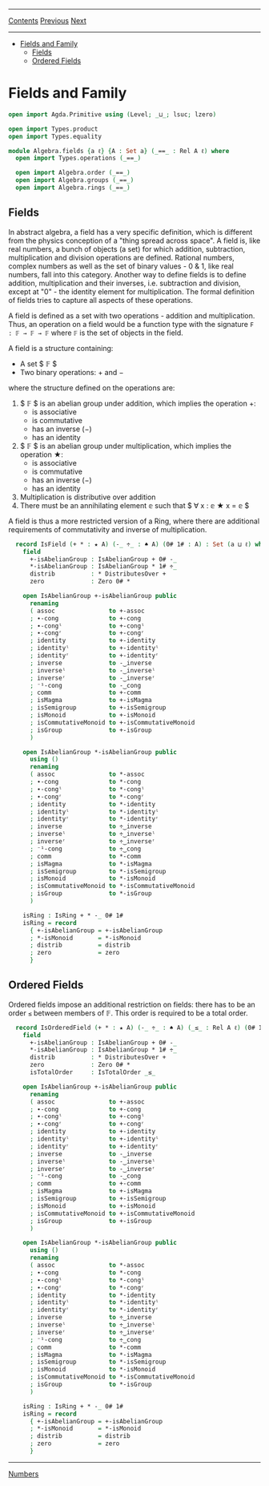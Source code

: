 ****
[Contents](contents.html)
[Previous](Algebra.rings.html)
[Next](./Algebra.numbers.html)

<!-- START doctoc generated TOC please keep comment here to allow auto update -->
<!-- DON'T EDIT THIS SECTION, INSTEAD RE-RUN doctoc TO UPDATE -->
****

- [Fields and Family](#fields-and-family)
  - [Fields](#fields)
  - [Ordered Fields](#ordered-fields)

<!-- END doctoc generated TOC please keep comment here to allow auto update -->

# Fields and Family

```agda
open import Agda.Primitive using (Level; _⊔_; lsuc; lzero)

open import Types.product
open import Types.equality

module Algebra.fields {a ℓ} {A : Set a} (_==_ : Rel A ℓ) where
  open import Types.operations (_==_)

  open import Algebra.order (_==_)
  open import Algebra.groups (_==_)
  open import Algebra.rings (_==_)
```

## Fields

In abstract algebra, a field has a very specific definition, which is different from the physics conception of a "thing spread across space". A field is, like real numbers, a bunch of objects (a set) for which addition, subtraction, multiplication and division operations are defined. Rational numbers, complex numbers as well as the set of binary values - 0 & 1, like real numbers, fall into this category. Another way to define fields is to define addition, multiplication and their inverses, i.e. subtraction and division, except at "0" - the identity element for multiplication. The formal definition of fields tries to capture all aspects of these operations.

A field is defined as a set with two operations - addition and multiplication. Thus, an operation on a field would be a function type with the signature `F : 𝔽 → 𝔽 → 𝔽` where `𝔽` is the set of objects in the field.

A field is a structure containing:

- A set $ 𝔽 $
- Two binary operations: + and −

where the structure defined on the operations are:

1. $ 𝔽 $ is an abelian group under addition, which implies the operation +:
    - is associative
    - is commutative
    - has an inverse (−)
    - has an identity
2. $ 𝔽 $ is an abelian group under multiplication, which implies the operation ★:
    - is associative
    - is commutative
    - has an inverse (−)
    - has an identity
3. Multiplication is distributive over addition
4. There must be an annihilating element 𝕖 such that $ ∀ x : 𝕖 ★ x = 𝕖 $

A field is thus a more restricted version of a Ring, where there are additional requirements of commutativity and inverse of multiplication.

```agda
  record IsField (+ * : ★ A) (-_ ÷_ : ♠ A) (0# 1# : A) : Set (a ⊔ ℓ) where
    field
      +-isAbelianGroup : IsAbelianGroup + 0# -_
      *-isAbelianGroup : IsAbelianGroup * 1# ÷_
      distrib          : * DistributesOver +
      zero             : Zero 0# *

    open IsAbelianGroup +-isAbelianGroup public
      renaming
      ( assoc               to +-assoc
      ; ∙-cong              to +-cong
      ; ∙-congˡ             to +-congˡ
      ; ∙-congʳ             to +-congʳ
      ; identity            to +-identity
      ; identityˡ           to +-identityˡ
      ; identityʳ           to +-identityʳ
      ; inverse             to -‿inverse
      ; inverseˡ            to -‿inverseˡ
      ; inverseʳ            to -‿inverseʳ
      ; ⁻¹-cong             to -‿cong
      ; comm                to +-comm
      ; isMagma             to +-isMagma
      ; isSemigroup         to +-isSemigroup
      ; isMonoid            to +-isMonoid
      ; isCommutativeMonoid to +-isCommutativeMonoid
      ; isGroup             to +-isGroup
      )

    open IsAbelianGroup *-isAbelianGroup public
      using ()
      renaming
      ( assoc               to *-assoc
      ; ∙-cong              to *-cong
      ; ∙-congˡ             to *-congˡ
      ; ∙-congʳ             to *-congʳ
      ; identity            to *-identity
      ; identityˡ           to *-identityˡ
      ; identityʳ           to *-identityʳ
      ; inverse             to ÷‿inverse
      ; inverseˡ            to ÷‿inverseˡ
      ; inverseʳ            to ÷‿inverseʳ
      ; ⁻¹-cong             to ÷‿cong
      ; comm                to *-comm
      ; isMagma             to *-isMagma
      ; isSemigroup         to *-isSemigroup
      ; isMonoid            to *-isMonoid
      ; isCommutativeMonoid to *-isCommutativeMonoid
      ; isGroup             to *-isGroup
      )

    isRing : IsRing + * -_ 0# 1#
    isRing = record
      { +-isAbelianGroup = +-isAbelianGroup
      ; *-isMonoid       = *-isMonoid
      ; distrib          = distrib
      ; zero             = zero
      }
```

## Ordered Fields

Ordered fields impose an additional restriction on fields: there has to be an order `≤` between members of 𝔽. This order is required to be a total order.

```agda
  record IsOrderedField (+ * : ★ A) (-_ ÷_ : ♠ A) (_≤_ : Rel A ℓ) (0# 1# : A) : Set (a ⊔ ℓ) where
    field
      +-isAbelianGroup : IsAbelianGroup + 0# -_
      *-isAbelianGroup : IsAbelianGroup * 1# ÷_
      distrib          : * DistributesOver +
      zero             : Zero 0# *
      isTotalOrder     : IsTotalOrder _≤_

    open IsAbelianGroup +-isAbelianGroup public
      renaming
      ( assoc               to +-assoc
      ; ∙-cong              to +-cong
      ; ∙-congˡ             to +-congˡ
      ; ∙-congʳ             to +-congʳ
      ; identity            to +-identity
      ; identityˡ           to +-identityˡ
      ; identityʳ           to +-identityʳ
      ; inverse             to -‿inverse
      ; inverseˡ            to -‿inverseˡ
      ; inverseʳ            to -‿inverseʳ
      ; ⁻¹-cong             to -‿cong
      ; comm                to +-comm
      ; isMagma             to +-isMagma
      ; isSemigroup         to +-isSemigroup
      ; isMonoid            to +-isMonoid
      ; isCommutativeMonoid to +-isCommutativeMonoid
      ; isGroup             to +-isGroup
      )

    open IsAbelianGroup *-isAbelianGroup public
      using ()
      renaming
      ( assoc               to *-assoc
      ; ∙-cong              to *-cong
      ; ∙-congˡ             to *-congˡ
      ; ∙-congʳ             to *-congʳ
      ; identity            to *-identity
      ; identityˡ           to *-identityˡ
      ; identityʳ           to *-identityʳ
      ; inverse             to ÷‿inverse
      ; inverseˡ            to ÷‿inverseˡ
      ; inverseʳ            to ÷‿inverseʳ
      ; ⁻¹-cong             to ÷‿cong
      ; comm                to *-comm
      ; isMagma             to *-isMagma
      ; isSemigroup         to *-isSemigroup
      ; isMonoid            to *-isMonoid
      ; isCommutativeMonoid to *-isCommutativeMonoid
      ; isGroup             to *-isGroup
      )

    isRing : IsRing + * -_ 0# 1#
    isRing = record
      { +-isAbelianGroup = +-isAbelianGroup
      ; *-isMonoid       = *-isMonoid
      ; distrib          = distrib
      ; zero             = zero
      }
```


****
[Numbers](./Algebra.numbers.html)
